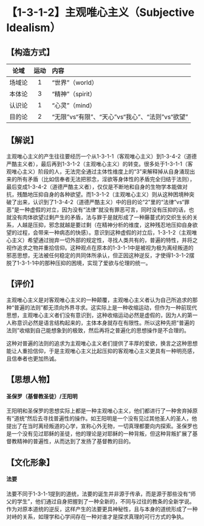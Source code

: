 # 【1-3-1-2】主观唯心主义（Subjective Idealism）

## 【构造方式】
| 论域 | 运动           | 内容 |
|:----:|:----------------:|:-----|
| 场域论   | 1|  “世界”（world）  |
| 本体论   | 3| “精神”（spirit）   |
| 认识论   |1 |  “心灵”（mind）  |
| 目的论   | 2|  “无限”vs“有限”、“天心”vs“我心”、“法则”vs“欲望”  |

## 【解说】
主观唯心主义的产生往往要经历一个从1-3-1-1（客观唯心主义）到1-3-4-2（道德严酷主义者），最后再到1-3-1-2（主观唯心主义）的转变。很多处于1-3-1-1（客观唯心主义）阶段的人，无法完全通过主体性维度上的“3”来解释掉从自身涌现出来的所有矛盾（比如信奉者无法把邪念，淫欲等身体性的矛盾完全归结于法则），最后变成1-3-4-2（道德严酷主义者），仅仅是不断地和自身的生物学本能做对抗，残酷地压抑自身的各种欲望。而1-3-1-2（主观唯心主义）则从这种困境种突破了出来，认识到了1-3-4-2（道德严酷主义）中的目的论“2”里的“法律”vs“罪恶”是一种虚假的对立，因为没有“法律”就没有罪恶可言，同时没有压抑的话，也就没有肉体欲望过剩产生的矛盾，法与罪于是就形成了一种藤蔓式的交织生长的关系，人越是压抑，邪念就越是要过剩（在精神分析的维度，这种残忍地压抑自身欲望的过程，会带来一种病态的快感）。意识到这种虚假的对立后，1-3-1-2（主观唯心主义）希望通过抛弃一切外部的规定性，寻找人类共有的，普遍的特性，并将之视作追求之物并重拾信仰。这种观点在原本的1-3-1-1中是被视为极为离经叛道的邪恶思想，无法被任何稳定的共同体所承认，但正因这种逆反，才使得1-3-1-2摆脱了1-3-1-1中的那种压抑的困境，实现了爱欲与伦理的统一。
## 【评价】
主观唯心主义是对客观唯心主义的一种颠覆，主观唯心主义者认为自己所追求的那种“普遍的法则”都无须向外界寻求。这实际上是一种收缩运动，但作为一种前现代思想，主观唯心主义者们没有意识到，这种收缩运动必然是虚假的，因为人的第一人称意识必然是语言结构起来的，主体本身就存在有限性。所以这种先把“普遍的法则”收缩到自己能想象到的极致，然后再将之普遍化的思想操作是不合理的。

这种对普遍的法则的追求为主观唯心主义者们提供了丰厚的爱欲，换言之这种思想能让人重拾信仰，于是主观唯心主义比起压抑的客观唯心主义更具有一种明亮感，且信奉者也更加热诚。
## 【思想人物】
#### 圣保罗（基督教圣徒）/王阳明
王阳明和圣保罗的思想实际上都是一种主观唯心主义，他们都进行了一种舍弃掉原有“道统”然后去寻找普遍性的操作。如王阳明是一个没有见过其他圣人的圣人，他提出了在当时离经叛道的心学，宣称心外无物，一切真理都要向内探索。圣保罗也是一个没有见过耶稣的圣徒，他的理论是对耶稣的一种背叛，但这种背叛扩展了基督教精神的普遍性，从而达到了发扬了基督教的目的。

## 【文化形象】
#### 法要
法要不同于1-3-1-1提到的道统，法要的诞生并非源于传承，而是源于那些没有“师父的学生”，他们通过自身把握到了一种全新的，不同与过往的教条的全新学说。作为对原本道统的逆反，这样产生的法要更具神秘性，且与本身的道统形成了一种对峙的关系，如理学和心学间存在一种对谁才是探求真理的可行方式的争执。
